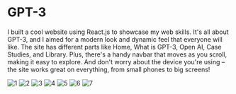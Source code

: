 # GPT-3

I built a cool website using React.js to showcase my web skills. It's all about GPT-3, and I aimed for a modern look and dynamic feel that everyone will like.
The site has different parts like Home, What is GPT-3, Open AI, Case Studies, and Library. Plus, there's a handy navbar that moves as you scroll, making it easy to explore. 
And don't worry about the device you're using – the site works great on everything, from small phones to big screens!  

![1](https://github.com/vperovicc/GPT-3/assets/80456478/af8a3ae5-4125-4f08-a9ff-b4cbedff2f5a)
![2](https://github.com/vperovicc/GPT-3/assets/80456478/23170c67-2500-4a23-8155-8403d344dfca)
![3](https://github.com/vperovicc/GPT-3/assets/80456478/00bdecd2-6db2-4864-a995-c3a148e85867)
![4](https://github.com/vperovicc/GPT-3/assets/80456478/64206ab2-b89a-4b4d-bef5-266ee9ea0193)
![5](https://github.com/vperovicc/GPT-3/assets/80456478/6c61272d-06c0-490e-abdb-9affd6489592)
![6](https://github.com/vperovicc/GPT-3/assets/80456478/7ab89aa9-5a77-4ce7-a870-e3cceb9da122)
![7](https://github.com/vperovicc/GPT-3/assets/80456478/488db21f-43da-4d36-a674-0ce1edbf2c19)

